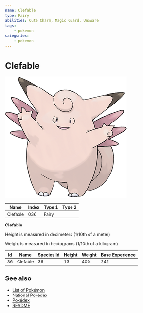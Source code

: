 ```yaml
---
name: Clefable
type: Fairy
abilities: Cute Charm, Magic Guard, Unaware
tags:
    - pokemon
categories:
    - pokemon
---
```


# Clefable


![Clefable](images/036.png)

| **Name** | **Index** | **Type 1** | **Type 2** |
|----|----|----|----|
| Clefable | 036 | Fairy  |  |

**Clefable** 


Height is measured in decimeters (1/10th of a meter)

Weight is measured in hectograms (1/10th of a kilogram)

| **Id** | **Name** | **Species Id** | **Height** | **Weight** | **Base Experience** |
|--------|----------|----------------|------------|------------|---------------------|
| 36 | Clefable | 36 | 13 | 400 | 242 |


## See also

- [List of Pokémon](../pokemon.md)
- [National Pokédex](../national_pokedex.md)
- [Pokédex](../pokedex.md)
- [README](../README.md)
